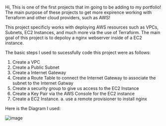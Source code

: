 Hi, This is one of the first projects that im going to be adding to my portfolio! The main purpose of these projects to get more expirence working with Terraform and other cloud providers, such as AWS! 

This project specificly works with deploying AWS resources such as VPCs, Subnets, EC2 Instances, and much more via the use of Terraform. 
The main goal of this project is to depoloy a nginx webserver inside of a EC2 instance.

The basic steps I used to sucessfully code this project were as follows:

1) Create a VPC
2) Create a Public Subnet
3) Create a Internet Gateway
4) Create a Route Table to connect the Internet Gateway to associate the subnet to the Internet Gatway
5) Create a security group to give us access to the EC2 Instance
6) Create a Key Pair via the AWS Console for the EC2 instance
7) Create a EC2 Instance.
    a. use a remote provisioner to install nginx

Here is the Diagram I used: 

![image](https://user-images.githubusercontent.com/120689107/221710280-e17c507d-6418-4337-b742-77a6272f6387.png)
